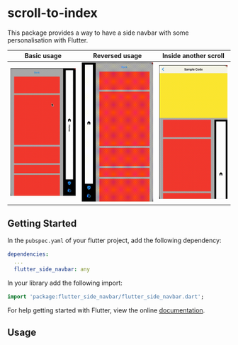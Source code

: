 # scroll-to-index

This package provides a way to have a side navbar with some personalisation with Flutter.

<table>
  <thead>
    <tr>
        <th>Basic usage</th>
        <th>Reversed usage</th>
        <th>Inside another scroll</th>
    </tr>
  </thead>
  <tbody>
    <tr>
        <td>
            <img src="assets/basic_example.gif" alt="Basic usage" />
        </td>
        <td>
            <img src="assets/reverse_example.gif" alt="Reversed usage" />
        </td>
        <td>
            <img src="assets/shrinkwrap_example.gif" alt="Inside another scroll" />
        </td>
    </tr>
  </tbody>
</table>

## Getting Started

In the `pubspec.yaml` of your flutter project, add the following dependency:

```yaml
dependencies:
  ...
  flutter_side_navbar: any
```

In your library add the following import:

```dart
import 'package:flutter_side_navbar/flutter_side_navbar.dart';
```

For help getting started with Flutter, view the online [documentation](https://flutter.io/).

## Usage
